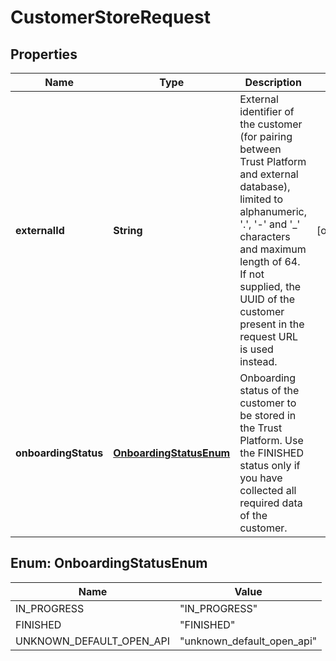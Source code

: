 

# CustomerStoreRequest


## Properties

| Name | Type | Description | Notes |
|------------ | ------------- | ------------- | -------------|
|**externalId** | **String** | External identifier of the customer (for pairing between Trust Platform and external database), limited to alphanumeric, &#39;.&#39;, &#39;-&#39; and &#39;_&#39; characters and maximum length of 64. If not supplied, the UUID of the customer present in the request URL is used instead. |  [optional] |
|**onboardingStatus** | [**OnboardingStatusEnum**](#OnboardingStatusEnum) | Onboarding status of the customer to be stored in the Trust Platform. Use the FINISHED status only if you have collected all required data of the customer. |  |



## Enum: OnboardingStatusEnum

| Name | Value |
|---- | -----|
| IN_PROGRESS | &quot;IN_PROGRESS&quot; |
| FINISHED | &quot;FINISHED&quot; |
| UNKNOWN_DEFAULT_OPEN_API | &quot;unknown_default_open_api&quot; |



